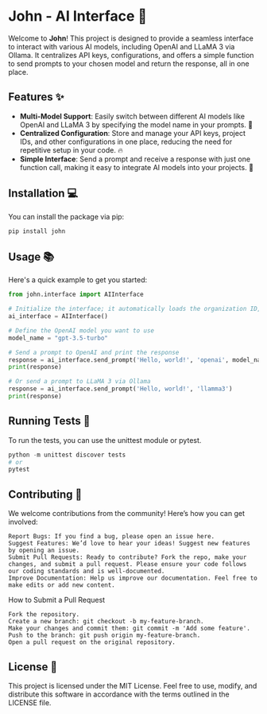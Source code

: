 # John - AI Interface 🚀

Welcome to **John**! This project is designed to provide a seamless interface to interact with various AI models, including OpenAI and LLaMA 3 via Ollama. It centralizes API keys, configurations, and offers a simple function to send prompts to your chosen model and return the response, all in one place.

## Features ✨

- **Multi-Model Support**: Easily switch between different AI models like OpenAI and LLaMA 3 by specifying the model name in your prompts. 🎉
- **Centralized Configuration**: Store and manage your API keys, project IDs, and other configurations in one place, reducing the need for repetitive setup in your code. 🔥
- **Simple Interface**: Send a prompt and receive a response with just one function call, making it easy to integrate AI models into your projects. 🌟

## Installation 💻

You can install the package via pip:

```bash
pip install john
```

## Usage 📚

Here's a quick example to get you started:

```python
from john.interface import AIInterface

# Initialize the interface; it automatically loads the organization ID, API keys, and project IDs from config.json
ai_interface = AIInterface()

# Define the OpenAI model you want to use
model_name = "gpt-3.5-turbo"

# Send a prompt to OpenAI and print the response
response = ai_interface.send_prompt('Hello, world!', 'openai', model_name)
print(response)

# Or send a prompt to LLaMA 3 via Ollama
response = ai_interface.send_prompt('Hello, world!', 'llamma3')
print(response)
```

## Running Tests 🧪

To run the tests, you can use the unittest module or pytest.

```python
python -m unittest discover tests
# or
pytest
```

## Contributing 🤝

We welcome contributions from the community! Here’s how you can get involved:

    Report Bugs: If you find a bug, please open an issue here.
    Suggest Features: We’d love to hear your ideas! Suggest new features by opening an issue.
    Submit Pull Requests: Ready to contribute? Fork the repo, make your changes, and submit a pull request. Please ensure your code follows our coding standards and is well-documented.
    Improve Documentation: Help us improve our documentation. Feel free to make edits or add new content.

How to Submit a Pull Request

    Fork the repository.
    Create a new branch: git checkout -b my-feature-branch.
    Make your changes and commit them: git commit -m 'Add some feature'.
    Push to the branch: git push origin my-feature-branch.
    Open a pull request on the original repository.

## License 📄

This project is licensed under the MIT License. Feel free to use, modify, and distribute this software in accordance with the terms outlined in the LICENSE file.
